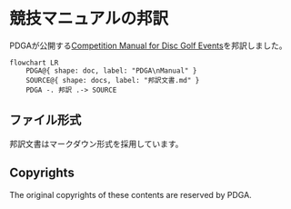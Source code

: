 # 競技マニュアルの邦訳

PDGAが公開する[Competition Manual for Disc Golf Events](https://www.pdga.com/rules/competition-manual-disc-golf-events)を邦訳しました。

```mermaid
flowchart LR
    PDGA@{ shape: doc, label: "PDGA\nManual" }
    SOURCE@{ shape: docs, label: "邦訳文書.md" }
    PDGA -. 邦訳 .-> SOURCE
```

## ファイル形式

邦訳文書はマークダウン形式を採用しています。

## Copyrights

The original copyrights of these contents are reserved by PDGA.
